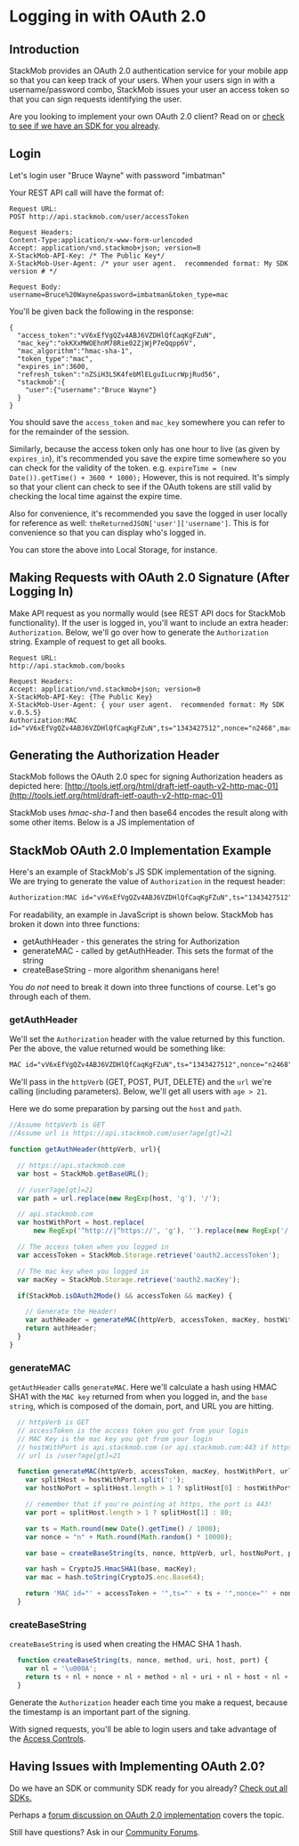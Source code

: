 Logging in with OAuth 2.0
=========================

## Introduction

StackMob provides an OAuth 2.0 authentication service for your mobile app so that you can keep track of your users. When your users sign in with a username/password combo, StackMob issues your user an access token so that you can sign requests identifying the user.

Are you looking to implement your own OAuth 2.0 client?  Read on or <a href="https://developer.stackmob.com/sdks" target="_blank">check to see if we have an SDK for you already</a>.

## Login

Let's login user "Bruce Wayne" with password "imbatman"

Your REST API call will have the format of:

    Request URL:
    POST http://api.stackmob.com/user/accessToken

    Request Headers:
    Content-Type:application/x-www-form-urlencoded
    Accept: application/vnd.stackmob+json; version=0
    X-StackMob-API-Key: /* The Public Key*/
    X-StackMob-User-Agent: /* your user agent.  recommended format: My SDK version # */

    Request Body:
    username=Bruce%20Wayne&password=imbatman&token_type=mac

You'll be given back the following in the response:

    {
      "access_token":"vV6xEfVgQZv4ABJ6VZDHlQfCaqKgFZuN",
      "mac_key":"okKXxMWOEhnM78Rie02ZjWjP7eQqpp6V",
      "mac_algorithm":"hmac-sha-1",
      "token_type":"mac",
      "expires_in":3600,
      "refresh_token":"nZSiH3L5K4febMlELguILucrWpjRud56",
      "stackmob":{
        "user":{"username":"Bruce Wayne"} 
      }
    }

You should save the `access_token` and `mac_key` somewhere you can refer to for the remainder of the session.

Similarly, because the access token only has one hour to live (as given by `expires_in`), it's recommended you save the expire time somewhere so you can check for the validity of the token.  e.g. `expireTime = (new Date()).getTime() + 3600 * 1000);` However, this is not required.  It's simply so that your client can check to see if the OAuth tokens are still valid by checking the local time against the expire time.

Also for convenience, it's recommended you save the logged in user locally for reference as well:  `theReturnedJSON['user']['username']`.  This is for convenience so that you can display who's logged in.

You can store the above into Local Storage, for instance.

## Making Requests with OAuth 2.0 Signature (After Logging In)

Make API request as you normally would (see REST API docs for StackMob functionality).  If the user is logged in, you'll want to include an extra header: `Authorization`.  Below, we'll go over how to generate the `Authorization` string.  Example of request to get all books.

```xml,8
Request URL:
http://api.stackmob.com/books

Request Headers:
Accept: application/vnd.stackmob+json; version=0
X-StackMob-API-Key: {The Public Key}
X-StackMob-User-Agent: { your user agent.  recommended format: My SDK v.0.5.5}
Authorization:MAC id="vV6xEfVgQZv4ABJ6VZDHlQfCaqKgFZuN",ts="1343427512",nonce="n2468",mac="79js6rr3ynOCyssOHuGpGikfpvs="
```


## Generating the Authorization Header

StackMob follows the OAuth 2.0 spec for signing Authorization headers as depicted here:  [http://tools.ietf.org/html/draft-ietf-oauth-v2-http-mac-01](http://tools.ietf.org/html/draft-ietf-oauth-v2-http-mac-01)

StackMob uses *hmac-sha-1* and then base64 encodes the result along with some other items.  Below is a JS implementation of  

## StackMob OAuth 2.0 Implementation Example

Here's an example of StackMob's JS SDK implementation of the signing.  We are trying to generate the value of `Authorization` in the request header:

```xml
Authorization:MAC id="vV6xEfVgQZv4ABJ6VZDHlQfCaqKgFZuN",ts="1343427512",nonce="n2468",mac="79js6rr3ynOCyssOHuGpGikfpvs="
```

For readability, an example in JavaScript is shown below.  StackMob has broken it down into three functions:

* getAuthHeader - this generates the string for Authorization
* generateMAC - called by getAuthHeader.  This sets the format of the string
* createBaseString - more algorithm shenanigans here!

You *do not* need to break it down into three functions of course.  Let's go through each of them.

### getAuthHeader

We'll set the `Authorization` header with the value returned by this function.  Per the above, the value returned would be something like:

```xml
MAC id="vV6xEfVgQZv4ABJ6VZDHlQfCaqKgFZuN",ts="1343427512",nonce="n2468",mac="79js6rr3ynOCyssOHuGpGikfpvs="
```

We'll pass in the `httpVerb` (GET, POST, PUT, DELETE) and the `url` we're calling (including parameters).  Below, we'll get all users with `age > 21`.

Here we do some preparation by parsing out the `host` and `path`.

```js
//Assume httpVerb is GET
//Assume url is https://api.stackmob.com/user?age[gt]=21

function getAuthHeader(httpVerb, url){

  // https://api.stackmob.com
  var host = StackMob.getBaseURL(); 

  // /user?age[gt]=21
  var path = url.replace(new RegExp(host, 'g'), '/');

  // api.stackmob.com
  var hostWithPort = host.replace(
      new RegExp('^http://|^https://', 'g'), '').replace(new RegExp('/'), '');

  // The access token when you logged in
  var accessToken = StackMob.Storage.retrieve('oauth2.accessToken');

  // The mac key when you logged in
  var macKey = StackMob.Storage.retrieve('oauth2.macKey');

  if(StackMob.isOAuth2Mode() && accessToken && macKey) {

    // Generate the Header!
    var authHeader = generateMAC(httpVerb, accessToken, macKey, hostWithPort, path);
    return authHeader;
  }
}
```

### generateMAC

`getAuthHeader` calls `generateMAC`.  Here we'll calculate a hash using HMAC SHA1 with the `MAC key` returned from when you logged in, and the `base string`, which is composed of the domain, port, and URL you are hitting.

```js
  // httpVerb is GET
  // accessToken is the access token you got from your login
  // MAC Key is the mac key you got from your login
  // hostWithPort is api.stackmob.com (or api.stackmob.com:443 if https)
  // url is /user?age[gt]=21

  function generateMAC(httpVerb, accessToken, macKey, hostWithPort, url) {
    var splitHost = hostWithPort.split(':');
    var hostNoPort = splitHost.length > 1 ? splitHost[0] : hostWithPort;

    // remember that if you're pointing at https, the port is 443!
    var port = splitHost.length > 1 ? splitHost[1] : 80;

    var ts = Math.round(new Date().getTime() / 1000);
    var nonce = "n" + Math.round(Math.random() * 10000);

    var base = createBaseString(ts, nonce, httpVerb, url, hostNoPort, port);

    var hash = CryptoJS.HmacSHA1(base, macKey);
    var mac = hash.toString(CryptoJS.enc.Base64);

    return 'MAC id="' + accessToken + '",ts="' + ts + '",nonce="' + nonce + '",mac="' + mac + '"';
  }
```

### createBaseString

`createBaseString` is used when creating the HMAC SHA 1 hash.

```js
  function createBaseString(ts, nonce, method, uri, host, port) {
    var nl = '\u000A';
    return ts + nl + nonce + nl + method + nl + uri + nl + host + nl + port + nl + nl;
  }
```

Generate the `Authorization` header each time you make a request, because the timestamp is an important part of the signing.

With signed requests, you'll be able to login users and take advantage of the <a href="https://developer.stackmob.com/modules/cors/docs" target="_blank">Access Controls</a>.

## Having Issues with Implementing OAuth 2.0?

Do we have an SDK or community SDK ready for you already?  <a href="https://developer.stackmob.com/sdks">Check out all SDKs.</a>

Perhaps a <a href="http://support.stackmob.com/entries/22511348-REST-API-login-documentation-incorrect" target="_blank" rel="nofollow">forum discussion on OAuth 2.0 implementation</a> covers the topic.

Still have questions?  Ask in our <a href="http://support.stackmob.com/forums/20022458-Questions" target="_blank" rel="nofollow">Community Forums</a>.